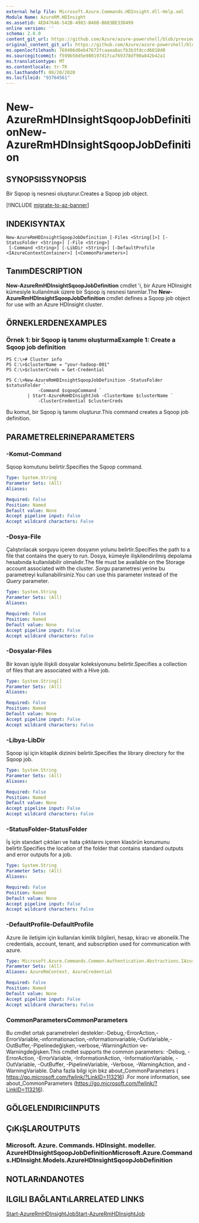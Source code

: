 ```yaml
---
external help file: Microsoft.Azure.Commands.HDInsight.dll-Help.xml
Module Name: AzureRM.HDInsight
ms.assetid: 4ED47646-542B-4983-B46B-B603BE33D499
online version: ''
schema: 2.0.0
content_git_url: https://github.com/Azure/azure-powershell/blob/preview/src/ResourceManager/HDInsight/Commands.HDInsight/help/New-AzureRmHDInsightSqoopJobDefinition.md
original_content_git_url: https://github.com/Azure/azure-powershell/blob/preview/src/ResourceManager/HDInsight/Commands.HDInsight/help/New-AzureRmHDInsightSqoopJobDefinition.md
ms.openlocfilehash: 769406d0eb47672fcaaea8acfb3b3fdccd6810d0
ms.sourcegitcommit: f599b50d5e980197d1fca769378df90a842b42a1
ms.translationtype: MT
ms.contentlocale: tr-TR
ms.lasthandoff: 08/20/2020
ms.locfileid: "93764561"
---
```

# <span data-ttu-id="0e10b-101">New-AzureRmHDInsightSqoopJobDefinition</span><span class="sxs-lookup"><span data-stu-id="0e10b-101">New-AzureRmHDInsightSqoopJobDefinition</span></span>

## <span data-ttu-id="0e10b-102">SYNOPSIS</span><span class="sxs-lookup"><span data-stu-id="0e10b-102">SYNOPSIS</span></span>
<span data-ttu-id="0e10b-103">Bir Sqoop iş nesnesi oluşturur.</span><span class="sxs-lookup"><span data-stu-id="0e10b-103">Creates a Sqoop job object.</span></span>

[!INCLUDE [migrate-to-az-banner](../../includes/migrate-to-az-banner.md)]

## <span data-ttu-id="0e10b-104">INDEKI</span><span class="sxs-lookup"><span data-stu-id="0e10b-104">SYNTAX</span></span>

```
New-AzureRmHDInsightSqoopJobDefinition [-Files <String[]>] [-StatusFolder <String>] [-File <String>]
 [-Command <String>] [-LibDir <String>] [-DefaultProfile <IAzureContextContainer>] [<CommonParameters>]
```

## <span data-ttu-id="0e10b-105">Tanım</span><span class="sxs-lookup"><span data-stu-id="0e10b-105">DESCRIPTION</span></span>
<span data-ttu-id="0e10b-106">**New-AzureRmHDInsightSqoopJobDefinition** cmdlet 'i, bir Azure HDInsight kümesiyle kullanılmak üzere bir Sqoop iş nesnesi tanımlar.</span><span class="sxs-lookup"><span data-stu-id="0e10b-106">The **New-AzureRmHDInsightSqoopJobDefinition** cmdlet defines a Sqoop job object for use with an Azure HDInsight cluster.</span></span>

## <span data-ttu-id="0e10b-107">ÖRNEKLERDEN</span><span class="sxs-lookup"><span data-stu-id="0e10b-107">EXAMPLES</span></span>

### <span data-ttu-id="0e10b-108">Örnek 1: bir Sqoop iş tanımı oluşturma</span><span class="sxs-lookup"><span data-stu-id="0e10b-108">Example 1: Create a Sqoop job definition</span></span>
```
PS C:\># Cluster info
PS C:\>$clusterName = "your-hadoop-001"
PS C:\>$clusterCreds = Get-Credential

PS C:\>New-AzureRmHDInsightSqoopJobDefinition -StatusFolder $statusFolder `
            -Command $sqoopCommand `
        | Start-AzureRmHDInsightJob -ClusterName $clusterName `
            -ClusterCredential $clusterCreds
```

<span data-ttu-id="0e10b-109">Bu komut, bir Sqoop iş tanımı oluşturur.</span><span class="sxs-lookup"><span data-stu-id="0e10b-109">This command creates a Sqoop job definition.</span></span>

## <span data-ttu-id="0e10b-110">PARAMETRELERINE</span><span class="sxs-lookup"><span data-stu-id="0e10b-110">PARAMETERS</span></span>

### <span data-ttu-id="0e10b-111">-Komut</span><span class="sxs-lookup"><span data-stu-id="0e10b-111">-Command</span></span>
<span data-ttu-id="0e10b-112">Sqoop komutunu belirtir.</span><span class="sxs-lookup"><span data-stu-id="0e10b-112">Specifies the Sqoop command.</span></span>

```yaml
Type: System.String
Parameter Sets: (All)
Aliases: 

Required: False
Position: Named
Default value: None
Accept pipeline input: False
Accept wildcard characters: False
```

### <span data-ttu-id="0e10b-113">-Dosya</span><span class="sxs-lookup"><span data-stu-id="0e10b-113">-File</span></span>
<span data-ttu-id="0e10b-114">Çalıştırılacak sorguyu içeren dosyanın yolunu belirtir.</span><span class="sxs-lookup"><span data-stu-id="0e10b-114">Specifies the path to a file that contains the query to run.</span></span>
<span data-ttu-id="0e10b-115">Dosya, kümeyle ilişkilendirilmiş depolama hesabında kullanılabilir olmalıdır.</span><span class="sxs-lookup"><span data-stu-id="0e10b-115">The file must be available on the Storage account associated with the cluster.</span></span>
<span data-ttu-id="0e10b-116">*Sorgu* parametresi yerine bu parametreyi kullanabilirsiniz.</span><span class="sxs-lookup"><span data-stu-id="0e10b-116">You can use this parameter instead of the *Query* parameter.</span></span>

```yaml
Type: System.String
Parameter Sets: (All)
Aliases: 

Required: False
Position: Named
Default value: None
Accept pipeline input: False
Accept wildcard characters: False
```

### <span data-ttu-id="0e10b-117">-Dosyalar</span><span class="sxs-lookup"><span data-stu-id="0e10b-117">-Files</span></span>
<span data-ttu-id="0e10b-118">Bir kovan işiyle ilişkili dosyalar koleksiyonunu belirtir.</span><span class="sxs-lookup"><span data-stu-id="0e10b-118">Specifies a collection of files that are associated with a Hive job.</span></span>

```yaml
Type: System.String[]
Parameter Sets: (All)
Aliases: 

Required: False
Position: Named
Default value: None
Accept pipeline input: False
Accept wildcard characters: False
```

### <span data-ttu-id="0e10b-119">-Libya</span><span class="sxs-lookup"><span data-stu-id="0e10b-119">-LibDir</span></span>
<span data-ttu-id="0e10b-120">Sqoop işi için kitaplık dizinini belirtir.</span><span class="sxs-lookup"><span data-stu-id="0e10b-120">Specifies the library directory for the Sqoop job.</span></span>

```yaml
Type: System.String
Parameter Sets: (All)
Aliases: 

Required: False
Position: Named
Default value: None
Accept pipeline input: False
Accept wildcard characters: False
```

### <span data-ttu-id="0e10b-121">-StatusFolder</span><span class="sxs-lookup"><span data-stu-id="0e10b-121">-StatusFolder</span></span>
<span data-ttu-id="0e10b-122">İş için standart çıktıları ve hata çıktılarını içeren klasörün konumunu belirtir.</span><span class="sxs-lookup"><span data-stu-id="0e10b-122">Specifies the location of the folder that contains standard outputs and error outputs for a job.</span></span>

```yaml
Type: System.String
Parameter Sets: (All)
Aliases: 

Required: False
Position: Named
Default value: None
Accept pipeline input: False
Accept wildcard characters: False
```

### <span data-ttu-id="0e10b-123">-DefaultProfile</span><span class="sxs-lookup"><span data-stu-id="0e10b-123">-DefaultProfile</span></span>
<span data-ttu-id="0e10b-124">Azure ile iletişim için kullanılan kimlik bilgileri, hesap, kiracı ve abonelik.</span><span class="sxs-lookup"><span data-stu-id="0e10b-124">The credentials, account, tenant, and subscription used for communication with azure.</span></span>

```yaml
Type: Microsoft.Azure.Commands.Common.Authentication.Abstractions.IAzureContextContainer
Parameter Sets: (All)
Aliases: AzureRmContext, AzureCredential

Required: False
Position: Named
Default value: None
Accept pipeline input: False
Accept wildcard characters: False
```

### <span data-ttu-id="0e10b-125">CommonParameters</span><span class="sxs-lookup"><span data-stu-id="0e10b-125">CommonParameters</span></span>
<span data-ttu-id="0e10b-126">Bu cmdlet ortak parametreleri destekler:-Debug,-ErrorAction,-ErrorVariable,-ınformationaction,-ınformationvariable,-OutVariable,-OutBuffer,-Pipelinedeğişken,-verbose,-WarningAction ve-Warningdeğişken.</span><span class="sxs-lookup"><span data-stu-id="0e10b-126">This cmdlet supports the common parameters: -Debug, -ErrorAction, -ErrorVariable, -InformationAction, -InformationVariable, -OutVariable, -OutBuffer, -PipelineVariable, -Verbose, -WarningAction, and -WarningVariable.</span></span> <span data-ttu-id="0e10b-127">Daha fazla bilgi için bkz about_CommonParameters ( https://go.microsoft.com/fwlink/?LinkID=113216) .</span><span class="sxs-lookup"><span data-stu-id="0e10b-127">For more information, see about_CommonParameters (https://go.microsoft.com/fwlink/?LinkID=113216).</span></span>

## <span data-ttu-id="0e10b-128">GÖLGELENDIRICI</span><span class="sxs-lookup"><span data-stu-id="0e10b-128">INPUTS</span></span>

## <span data-ttu-id="0e10b-129">ÇıKıŞLAR</span><span class="sxs-lookup"><span data-stu-id="0e10b-129">OUTPUTS</span></span>

### <span data-ttu-id="0e10b-130">Microsoft. Azure. Commands. HDInsight. modeller. AzureHDInsightSqoopJobDefinition</span><span class="sxs-lookup"><span data-stu-id="0e10b-130">Microsoft.Azure.Commands.HDInsight.Models.AzureHDInsightSqoopJobDefinition</span></span>

## <span data-ttu-id="0e10b-131">NOTLARıNDA</span><span class="sxs-lookup"><span data-stu-id="0e10b-131">NOTES</span></span>

## <span data-ttu-id="0e10b-132">ILGILI BAĞLANTıLAR</span><span class="sxs-lookup"><span data-stu-id="0e10b-132">RELATED LINKS</span></span>

[<span data-ttu-id="0e10b-133">Start-AzureRmHDInsightJob</span><span class="sxs-lookup"><span data-stu-id="0e10b-133">Start-AzureRmHDInsightJob</span></span>](./Start-AzureRmHDInsightJob.md)


